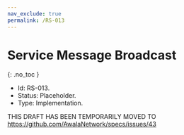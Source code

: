 ```yaml
---
nav_exclude: true
permalink: /RS-013
---
```

# Service Message Broadcast
{: .no_toc }

- Id: RS-013.
- Status: Placeholder.
- Type: Implementation.

THIS DRAFT HAS BEEN TEMPORARILY MOVED TO https://github.com/AwalaNetwork/specs/issues/43
